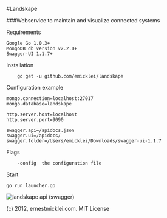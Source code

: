 #Landskape

###Webservice to maintain and visualize connected systems

Requirements
	  
	Google Go 1.0.3+
	MongoDB db version v2.2.0+     
	Swagger-UI 1.1.7+

Installation

		go get -u github.com/emicklei/landskape

Configuration example

	mongo.connection=localhost:27017
	mongo.database=landskape
                     
	http.server.host=localhost
	http.server.port=9090     
	                         
	swagger.api=/apidocs.json
    swagger.ui=/apidocs/
	swagger.folder=/Users/emicklei/Downloads/swagger-ui-1.1.7

Flags

		-config  the configuration file
	
Start

	go run launcher.go


![landskape api (swagger)](https://s3.amazonaws.com/public.philemonworks.com/landskape-api-swagger.png)

(c) 2012, ernestmicklei.com. MIT License